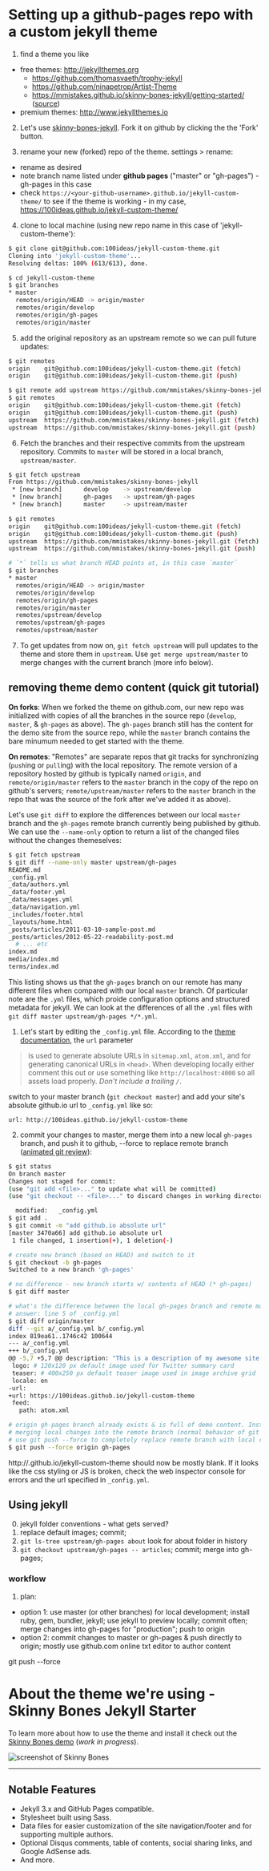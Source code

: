 # Setting up a github-pages repo with a custom jekyll theme

1. find a theme you like
  - free themes: http://jekyllthemes.org
    - https://github.com/thomasvaeth/trophy-jekyll
    - https://github.com/ninapetrop/Artist-Theme
    - https://mmistakes.github.io/skinny-bones-jekyll/getting-started/  ([source](https://github.com/mmistakes/skinny-bones-jekyll))
  - premium themes: http://www.jekyllthemes.io

2. Let's use [skinny-bones-jekyll](https://github.com/mmistakes/skinny-bones-jekyll). Fork it on github by clicking the the 'Fork' button.

3. rename your new (forked) repo of the theme. settings > rename:
  - rename as desired
  - note branch name listed under **github pages** ("master" or "gh-pages") - gh-pages in this case
  - check `https://<your-github-username>.github.io/jekyll-custom-theme/` to see if the theme is working - in my case, https://100ideas.github.io/jekyll-custom-theme/

4. clone to local machine (using new repo name in this case of 'jekyll-custom-theme'):

  ```bash
  $ git clone git@github.com:100ideas/jekyll-custom-theme.git
  Cloning into 'jekyll-custom-theme'...
  Resolving deltas: 100% (613/613), done.

  $ cd jekyll-custom-theme
  $ git branches
  * master
    remotes/origin/HEAD -> origin/master
    remotes/origin/develop
    remotes/origin/gh-pages
    remotes/origin/master
  ```

5. add the original repository as an upstream remote so we can pull future updates:

  ```bash
  $ git remotes
  origin	git@github.com:100ideas/jekyll-custom-theme.git (fetch)
  origin	git@github.com:100ideas/jekyll-custom-theme.git (push)

  $ git remote add upstream https://github.com/mmistakes/skinny-bones-jekyll.git
  $ git remotes
  origin	git@github.com:100ideas/jekyll-custom-theme.git (fetch)
  origin	git@github.com:100ideas/jekyll-custom-theme.git (push)
  upstream	https://github.com/mmistakes/skinny-bones-jekyll.git (fetch)
  upstream	https://github.com/mmistakes/skinny-bones-jekyll.git (push)
  ```

6. Fetch the branches and their respective commits from the upstream repository. Commits to `master` will be stored in a local branch, `upstream/master`.

  ```bash
  $ git fetch upstream
  From https://github.com/mmistakes/skinny-bones-jekyll
   * [new branch]      develop    -> upstream/develop
   * [new branch]      gh-pages   -> upstream/gh-pages
   * [new branch]      master     -> upstream/master

  $ git remotes
  origin	git@github.com:100ideas/jekyll-custom-theme.git (fetch)
  origin	git@github.com:100ideas/jekyll-custom-theme.git (push)
  upstream	https://github.com/mmistakes/skinny-bones-jekyll.git (fetch)
  upstream	https://github.com/mmistakes/skinny-bones-jekyll.git (push)

  # `*` tells us what branch HEAD points at, in this case `master`
  $ git branches
  * master
    remotes/origin/HEAD -> origin/master
    remotes/origin/develop
    remotes/origin/gh-pages
    remotes/origin/master
    remotes/upstream/develop
    remotes/upstream/gh-pages
    remotes/upstream/master
  ```

7. To get updates from now on, `git fetch upstream` will pull updates to the theme and store them in `upstream`. Use `get merge upstream/master` to merge changes with the current branch (more info below).

## removing theme demo content (quick git tutorial)

**On forks**: When we forked the theme on github.com, our new repo was initialized with copies of all the branches in the source repo (`develop`, `master`, & `gh-pages` as above). The `gh-pages` branch still has the content for the demo site from the source repo, while the `master` branch contains the bare minumum needed to get started with the theme.

**On remotes**: "Remotes" are separate repos that git tracks for synchronizing (`push`ing or `pull`ing) with the local repository. The remote version of a repository hosted by github is typically named `origin`, and `remote/origin/master` refers to the `master` branch in the copy of the repo on github's servers; `remote/upstream/master` refers to the `master` branch in the repo that was the source of the fork after we've added it as above).

Let's use `git diff` to explore the differences between our local `master` branch and the `gh-pages` remote branch currently being published by github. We can use the `--name-only` option to return a list of the changed files without the changes themeselves:

```bash
$ git fetch upstream
$ git diff --name-only master upstream/gh-pages
README.md
_config.yml
_data/authors.yml
_data/footer.yml
_data/messages.yml
_data/navigation.yml
_includes/footer.html
_layouts/home.html
_posts/articles/2011-03-10-sample-post.md
_posts/articles/2012-05-22-readability-post.md
  # ... etc
index.md
media/index.md
terms/index.md
```

This listing shows us that the `gh-pages` branch on our remote has many different files when compared with our local `master` branch. Of particular note are the `.yml` files, which proide configuration options and structured metadata for jekyll. We can look at the differences of all the `.yml` files with `git diff master upstream/gh-pages */*.yml`.

1. Let's start by editing the `_config.yml` file. According to the [theme documentation](https://mmistakes.github.io/skinny-bones-jekyll/getting-started/#site-setup), the `url` parameter

  > is used to generate absolute URLs in `sitemap.xml`, `atom.xml`, and for generating canonical URLs in `<head>`. When developing locally either comment this out or use something like `http://localhost:4000` so all assets load properly. *Don't include a trailing `/`*.

  switch to your master branch (`git checkout master`) and add your site's absolute github.io url to `_config.yml` like so:

  ```
  url: http://100ideas.github.io/jekyll-custom-theme
  ```

2. commit your changes to master, merge them into a new local `gh-pages` branch, and push it to github, --force to replace remote branch ([animated git review](http://learngitbranching.js.org/?NODEMO&command=level%20intro3)):

  ```bash
  $ git status
  On branch master
  Changes not staged for commit:
  (use "git add <file>..." to update what will be committed)
  (use "git checkout -- <file>..." to discard changes in working directory)

	modified:   _config.yml
  $ git add .
  $ git commit -m "add github.io absolute url"
  [master 3470a66] add github.io absolute url
   1 file changed, 1 insertion(+), 1 deletion(-)  

  # create new branch (based on HEAD) and switch to it
  $ git checkout -b gh-pages
  Switched to a new branch 'gh-pages'

  # no difference - new branch starts w/ contents of HEAD (* gh-pages)
  $ git diff master

  # what's the difference between the local gh-pages branch and remote master branch?
  # answer: line 5 of _config.yml
  $ git diff origin/master
  diff --git a/_config.yml b/_config.yml
  index 819ea61..1746c42 100644
  --- a/_config.yml
  +++ b/_config.yml
  @@ -5,7 +5,7 @@ description: "This is a description of my awesome site."
   logo: # 120x120 px default image used for Twitter summary card
   teaser: # 400x250 px default teaser image used in image archive grid
   locale: en
  -url:
  +url: https://100ideas.github.io/jekyll-custom-theme
   feed:
     path: atom.xml

  # origin gh-pages branch already exists & is full of demo content. Instead of
  # merging local changes into the remote branch (normal behavior of git push),
  # use git push --force to completely replace remote branch with local content
  $ git push --force origin gh-pages
  ```
  http://<your-github-username>.github.io/jekyll-custom-theme should now be mostly blank. If it looks like the css styling or JS is broken, check the web inspector console for errors and the url specified in `_config.yml`.

## Using jekyll

0. jekyll folder conventions - what gets served?
1. replace default images; commit;
2. `git ls-tree upstream/gh-pages about` look for about folder in history
3. `git checkout upstream/gh-pages -- articles`; commit; merge into gh-pages;

### workflow
1. plan:
  - option 1: use master (or other branches) for local development; install ruby, gem, bundler, jekyll; use jekyll to preview locally; commit often; merge changes into gh-pages for "production"; push to origin
  - option 2: commit changes to master or gh-pages & push directly to origin; mostly use github.com online txt editor to author content

git push --force

# About the theme we're using - Skinny Bones Jekyll Starter

To learn more about how to use the theme and install it check out the [Skinny Bones demo](http://mmistakes.github.io/skinny-bones-jekyll/) (*work in progress*).

![screenshot of Skinny Bones](http://mmistakes.github.io/skinny-bones-jekyll/images/skinny-bones-theme-feature.jpg)

---

## Notable Features

* Jekyll 3.x and GitHub Pages compatible.
* Stylesheet built using Sass.
* Data files for easier customization of the site navigation/footer and for supporting multiple authors.
* Optional Disqus comments, table of contents, social sharing links, and Google AdSense ads.
* And more.
